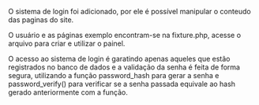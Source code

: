 O sistema de login foi adicionado, por ele é possível
manipular o conteudo das paginas do site.

O usuário e as páginas exemplo encontram-se na fixture.php,
acesse o arquivo para criar e utilizar o painel.

O acesso ao sistema de login é garatindo apenas aqueles que 
estão registrados no banco de dados e a validação da senha
é feita de forma segura, utilizando a função password_hash
para gerar a senha e password_verify() para verificar se a 
senha passada equivale ao hash gerado anteriormente com a função.

